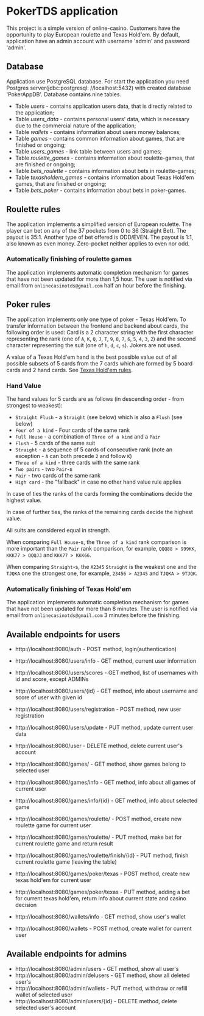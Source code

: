 # PokerTDS application

This project is a simple version of online-casino. Customers have the opportunity to play European roulette and Texas
Hold'em.
By default, application have an admin account with username 'admin' and password 'admin'.

## Database

Application use PostgreSQL database. For start the application you need Postgres server(jdbc:postgresql:
//localhost:5432) with created database 'PokerAppDB'. Database contains nine tables.

* Table _users_ - contains application users data, that is directly related to the application;
* Table _users_data_ - contains personal users' data, which is necessary due to the commercial nature of the application;
* Table _wallets_ - contains information about users money balances;
* Table _games_ - contains common information about games, that are finished or ongoing;
* Table _users_games_ - link table between users and games;
* Table _roulette_games_ - contains information about roulette-games, that are finished or ongoing;
* Table _bets_roulette_ - contains information about bets in roulette-games;
* Table _texasholdem_games_ - contains information about Texas Hold'em games, that are finished or ongoing;
* Table _bets_poker_ - contains information about bets in poker-games.

## Roulette rules

The application implements a simplified version of European roulette. The player can bet on any of the 37 pockets from
0 to 36 (Straight Bet). The payout is 35:1. Another type of bet offered is ODD/EVEN. The payout is 1:1, also known as 
even money. Zero-pocket neither applies to even nor odd.

### Automatically finishing of roulette games

The application implements automatic completion mechanism for games that have not been updated for more than 1,5 hour.
The user is notified via email from `onlinecasinotds@gmail.com` half an hour before the finishing.


## Poker rules

The application implements only one type of poker - Texas Hold'em.
To transfer information between the frontend and backend about cards, the following order is used:
Card is a 2 character string with the first character representing the rank
(one of `A`, `K`, `Q`, `J`, `T`, `9`, `8`, `7`, `6`, `5`, `4`, `3`, `2`) and the second character representing
the suit (one of `h`, `d`, `c`, `s`). Jokers are not used.

A value of a Texas Hold'em hand is the best possible value out of all possible subsets of
5 cards from the 7 cards which are formed by 5 board cards and 2 hand cards.
See [Texas Hold'em rules](https://en.wikipedia.org/wiki/Texas_hold_%27em).

### Hand Value

The hand values for 5 cards are as follows (in descending order - from strongest to weakest):

* `Straight Flush` - a `Straight` (see below) which is also a `Flush` (see below)
* `Four of a kind` - Four cards of the same rank
* `Full House` - a combination of `Three of a kind` and a `Pair`
* `Flush` - 5 cards of the same suit
* `Straight` - a sequence of 5 cards of consecutive rank (note an exception - `A` can both precede `2` and follow `K`)
* `Three of a kind` - three cards with the same rank
* `Two pairs` - two `Pair`-s
* `Pair` - two cards of the same rank
* `High card` - the "fallback" in case no other hand value rule applies

In case of ties the ranks of the cards forming the combinations decide the highest value.

In case of further ties, the ranks of the remaining cards decide the highest value.

All suits are considered equal in strength.

When comparing `Full House`-s, the `Three of a kind` rank comparison is more important than the `Pair` rank
comparison, for example, `QQQ88 > 999KK`, `KKK77 > QQQJJ` and `KKK77 > KKK66`.

When comparing `Straight`-s, the `A2345` `Straight` is the weakest one and the `TJQKA` one the strongest one,
for example, `23456 > A2345` and `TJQKA > 9TJQK`.

### Automatically finishing of Texas Hold'em

The application implements automatic completion mechanism for games that have not been updated for more than 8 minutes.
The user is notified via email from `onlinecasinotds@gmail.com` 3 minutes before the finishing.

## Available endpoints for users

* http://localhost:8080/auth - POST method, login(authentication)

* http://localhost:8080/users/info - GET method, current user information
* http://localhost:8080/users/scores - GET method, list of usernames with id and score, except ADMINs
* http://localhost:8080/users/{id} - GET method, info about username and score of user with given id
* http://localhost:8080/users/registration - POST method, new user registration
* http://localhost:8080/users/update - PUT method, update current user data
* http://localhost:8080/user - DELETE method, delete current user's account

* http://localhost:8080/games/ - GET method, show games belong to selected user
* http://localhost:8080/games/info - GET method, info about all games of current user
* http://localhost:8080/games/info/{id} - GET method, info about selected game

* http://localhost:8080/games/roulette/ - POST method, create new roulette game for current user
* http://localhost:8080/games/roulette/ - PUT method, make bet for current roulette game and return result
* http://localhost:8080/games/roulette/finish/{id} - PUT method, finish current roulette game (leaving the table)

* http://localhost:8080/games/poker/texas - POST method, create new texas hold'em for current user
* http://localhost:8080/games/poker/texas - PUT method, adding a bet for current texas hold'em, return info about current state and casino decision

* http://localhost:8080/wallets/info - GET method, show user's wallet 
* http://localhost:8080/wallets - POST method, create wallet for current user

## Available endpoints for admins

* http://localhost:8080/admin/users - GET method, show all user's
* http://localhost:8080/admin/delusers - GET method, show all deleted user's
* http://localhost:8080/admin/wallets - PUT method, withdraw or refill wallet of selected user
* http://localhost:8080/admin/users/{id} - DELETE method, delete selected user's account


